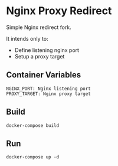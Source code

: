 # Nginx Proxy Redirect

Simple Nginx redirect fork.

It intends only to:
- Define listening nginx port 
- Setup a proxy target

## Container Variables

```
NGINX_PORT: Nginx listening port
PROXY_TARGET: Nginx proxy target
```

## Build
```
docker-compose build
```

## Run
```
docker-compose up -d
```
